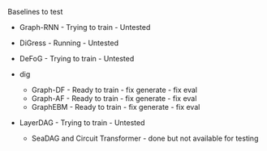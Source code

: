 

Baselines to test

- Graph-RNN - Trying to train - Untested
- DiGress - Running - Untested
- DeFoG - Trying to train - Untested
- dig
  - Graph-DF - Ready to train - fix generate - fix eval
  - Graph-AF - Ready to train - fix generate - fix eval
  - GraphEBM - Ready to train - fix generate - fix eval
- LayerDAG - Trying to train - Untested



  - SeaDAG and Circuit Transformer - done but not available for testing 